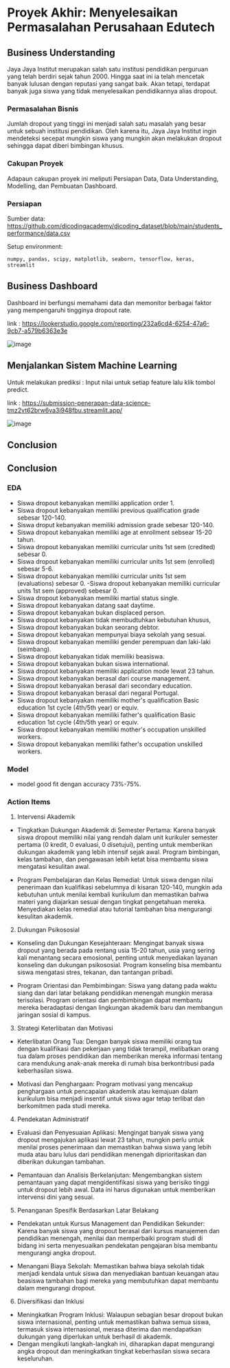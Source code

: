 # Proyek Akhir: Menyelesaikan Permasalahan Perusahaan Edutech

## Business Understanding
Jaya Jaya Institut merupakan salah satu institusi pendidikan perguruan yang telah berdiri sejak tahun 2000. Hingga saat ini ia telah mencetak banyak lulusan dengan reputasi yang sangat baik. Akan tetapi, terdapat banyak juga siswa yang tidak menyelesaikan pendidikannya alias dropout.

### Permasalahan Bisnis
Jumlah dropout yang tinggi ini menjadi salah satu masalah yang besar untuk sebuah institusi pendidikan. Oleh karena itu, Jaya Jaya Institut ingin mendeteksi secepat mungkin siswa yang mungkin akan melakukan dropout sehingga dapat diberi bimbingan khusus.

### Cakupan Proyek
Adapaun cakupan proyek ini meliputi Persiapan Data, Data Understanding, Modelling, dan Pembuatan Dashboard.

### Persiapan

Sumber data: https://github.com/dicodingacademy/dicoding_dataset/blob/main/students_performance/data.csv

Setup environment:
```
numpy, pandas, scipy, matplotlib, seaborn, tensorflow, keras, streamlit
```

## Business Dashboard
Dashboard ini berfungsi memahami data dan memonitor berbagai faktor yang mempengaruhi tingginya dropout rate.

link : https://lookerstudio.google.com/reporting/232a6cd4-6254-47a6-9cb7-a579b6363e3e

![image](https://github.com/user-attachments/assets/f998d368-d751-4184-8514-a5e05ad14c30)

## Menjalankan Sistem Machine Learning
Untuk melakukan prediksi : Input nilai untuk setiap feature lalu klik tombol predict.

link : https://submission-penerapan-data-science-tmz2vt62brw6va3i948fbu.streamlit.app/

![image](https://github.com/user-attachments/assets/e8ba2705-7801-4f04-bba3-901d3db5351c)


## Conclusion
## Conclusion

### EDA

- Siswa dropout kebanyakan memiliki application order 1.
- Siswa dropout kebanyakan memiliki previous qualification grade sebesar 120-140.
- Siswa droput kebanyakan memiliki admission grade sebesar 120-140.
- Siswa dropout kebanyakan memiliki age at enrollment sebsear 15-20 tahun.
- Siswa dropout kebanyakan memiliki curricular units 1st sem (credited) sebesar 0.
- Siswa dropout kebanyakan memiliki curricular units 1st sem (enrolled) sebesar 5-6.
- Siswa dropout kebanyakan memiliki curricular units 1st sem (evaluations) sebesar 0.
-Siswa dropout kebanyakan memiliki curricular units 1st sem (approved) sebesar 0.
- Siswa dropout kebanyakan memiliki martial status single.
- Siswa dropout kebanyakan datang saat daytime.
- Siswa dropout kebanyakan bukan displaced person.
- Siswa dropout kebanyakan tidak membudtuhkan kebutuhan khusus,
- Siswa dropout kebanyakan bukan seorang debtor.
- Siswa dropout kebanyakan mempunyai biaya sekolah yang sesuai.
- Siswa dropout kebanyakan memiliki gender perempuan dan laki-laki (seimbang).
- Siswa dropout kebanyakan tidak memiliki beasiswa.
- Siswa dropout kebanyakan bukan siswa international.
- Siswa dropout kebanyakan memiliki application mode lewat 23 tahun.
- Siswa dropout kebanyakan berasal dari course management.
- Siswa dropout kebanyakan berasal dari secondary education.
- Siswa dropout kebanyakan berasal dari negaral Portugal.
- Siswa dropout kebanyakan memiliki mother's qualification Basic education 1st cycle (4th/5th year) or equiv.
- Siswa dropout kebanyakan memiliki father's qualification Basic education 1st cycle (4th/5th year) or equiv.
- Siswa dropout kebanyakan memiliki mother's occupation unskilled workers.
- Siswa dropout kebanyakan memiliki father's occupation unskilled workers.


### Model
- model good fit dengan accuracy 73%-75%.

### Action Items
1. Intervensi Akademik

- Tingkatkan Dukungan Akademik di Semester Pertama: Karena banyak siswa dropout memiliki nilai yang rendah dalam unit kurikuler semester pertama (0 kredit, 0 evaluasi, 0 disetujui), penting untuk memberikan dukungan akademik yang lebih intensif sejak awal. Program bimbingan, kelas tambahan, dan pengawasan lebih ketat bisa membantu siswa mengatasi kesulitan awal.

- Program Pembelajaran dan Kelas Remedial: Untuk siswa dengan nilai penerimaan dan kualifikasi sebelumnya di kisaran 120-140, mungkin ada kebutuhan untuk menilai kembali kurikulum dan memastikan bahwa materi yang diajarkan sesuai dengan tingkat pengetahuan mereka. Menyediakan kelas remedial atau tutorial tambahan bisa mengurangi kesulitan akademik.

2. Dukungan Psikososial
- Konseling dan Dukungan Kesejahteraan: Mengingat banyak siswa dropout yang berada pada rentang usia 15-20 tahun, usia yang sering kali menantang secara emosional, penting untuk menyediakan layanan konseling dan dukungan psikososial. Program konseling bisa membantu siswa mengatasi stres, tekanan, dan tantangan pribadi.

- Program Orientasi dan Pembimbingan: Siswa yang datang pada waktu siang dan dari latar belakang pendidikan menengah mungkin merasa terisolasi. Program orientasi dan pembimbingan dapat membantu mereka beradaptasi dengan lingkungan akademik baru dan membangun jaringan sosial di kampus.

3. Strategi Keterlibatan dan Motivasi
- Keterlibatan Orang Tua: Dengan banyak siswa memiliki orang tua dengan kualifikasi dan pekerjaan yang tidak terampil, melibatkan orang tua dalam proses pendidikan dan memberikan mereka informasi tentang cara mendukung anak-anak mereka di rumah bisa berkontribusi pada keberhasilan siswa.

- Motivasi dan Penghargaan: Program motivasi yang mencakup penghargaan untuk pencapaian akademik atau kemajuan dalam kurikulum bisa menjadi insentif untuk siswa agar tetap terlibat dan berkomitmen pada studi mereka.

4. Pendekatan Administratif
- Evaluasi dan Penyesuaian Aplikasi: Mengingat banyak siswa yang dropout mengajukan aplikasi lewat 23 tahun, mungkin perlu untuk menilai proses penerimaan dan memastikan bahwa siswa yang lebih muda atau baru lulus dari pendidikan menengah diprioritaskan dan diberikan dukungan tambahan.

- Pemantauan dan Analisis Berkelanjutan: Mengembangkan sistem pemantauan yang dapat mengidentifikasi siswa yang berisiko tinggi untuk dropout lebih awal. Data ini harus digunakan untuk memberikan intervensi dini yang sesuai.

5. Penanganan Spesifik Berdasarkan Latar Belakang
- Pendekatan untuk Kursus Management dan Pendidikan Sekunder: Karena banyak siswa yang dropout berasal dari kursus manajemen dan pendidikan menengah, menilai dan memperbaiki program studi di bidang ini serta menyesuaikan pendekatan pengajaran bisa membantu mengurangi angka dropout.

- Menangani Biaya Sekolah: Memastikan bahwa biaya sekolah tidak menjadi kendala untuk siswa dan menyediakan bantuan keuangan atau beasiswa tambahan bagi mereka yang membutuhkan dapat membantu dalam mengurangi dropout.

6. Diversifikasi dan Inklusi
- Meningkatkan Program Inklusi: Walaupun sebagian besar dropout bukan siswa internasional, penting untuk memastikan bahwa semua siswa, termasuk siswa internasional, merasa diterima dan mendapatkan dukungan yang diperlukan untuk berhasil di akademik.
- Dengan mengikuti langkah-langkah ini, diharapkan dapat mengurangi angka dropout dan meningkatkan tingkat keberhasilan siswa secara keseluruhan.
